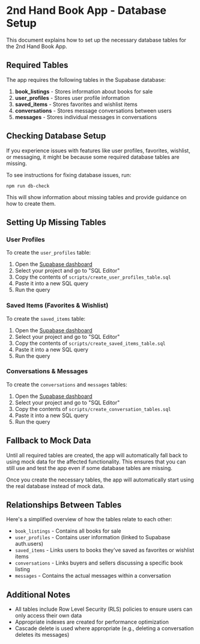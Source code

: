 # 2nd Hand Book App - Database Setup

This document explains how to set up the necessary database tables for the 2nd Hand Book App.

## Required Tables

The app requires the following tables in the Supabase database:

1. **book_listings** - Stores information about books for sale
2. **user_profiles** - Stores user profile information
3. **saved_items** - Stores favorites and wishlist items
4. **conversations** - Stores message conversations between users
5. **messages** - Stores individual messages in conversations

## Checking Database Setup

If you experience issues with features like user profiles, favorites, wishlist, or messaging, it might be because some required database tables are missing.

To see instructions for fixing database issues, run:

```
npm run db-check
```

This will show information about missing tables and provide guidance on how to create them.

## Setting Up Missing Tables

### User Profiles

To create the `user_profiles` table:

1. Open the [Supabase dashboard](https://app.supabase.com)
2. Select your project and go to "SQL Editor"
3. Copy the contents of `scripts/create_user_profiles_table.sql` 
4. Paste it into a new SQL query
5. Run the query

### Saved Items (Favorites & Wishlist)

To create the `saved_items` table:

1. Open the [Supabase dashboard](https://app.supabase.com)
2. Select your project and go to "SQL Editor"
3. Copy the contents of `scripts/create_saved_items_table.sql` 
4. Paste it into a new SQL query
5. Run the query

### Conversations & Messages

To create the `conversations` and `messages` tables:

1. Open the [Supabase dashboard](https://app.supabase.com)
2. Select your project and go to "SQL Editor"
3. Copy the contents of `scripts/create_conversation_tables.sql` 
4. Paste it into a new SQL query
5. Run the query

## Fallback to Mock Data

Until all required tables are created, the app will automatically fall back to using mock data for the affected functionality. This ensures that you can still use and test the app even if some database tables are missing.

Once you create the necessary tables, the app will automatically start using the real database instead of mock data.

## Relationships Between Tables

Here's a simplified overview of how the tables relate to each other:

- `book_listings` - Contains all books for sale
- `user_profiles` - Contains user information (linked to Supabase auth.users)
- `saved_items` - Links users to books they've saved as favorites or wishlist items
- `conversations` - Links buyers and sellers discussing a specific book listing
- `messages` - Contains the actual messages within a conversation

## Additional Notes

- All tables include Row Level Security (RLS) policies to ensure users can only access their own data
- Appropriate indexes are created for performance optimization
- Cascade delete is used where appropriate (e.g., deleting a conversation deletes its messages) 